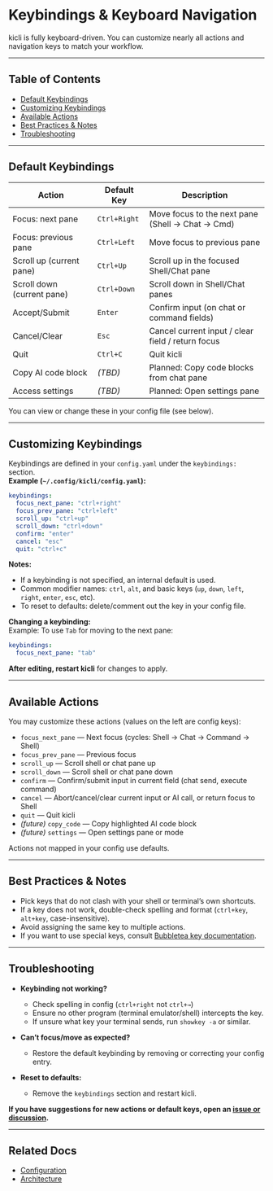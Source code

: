 # Keybindings & Keyboard Navigation

kicli is fully keyboard-driven. You can customize nearly all actions and navigation keys to match your workflow.

---

## Table of Contents

- [Default Keybindings](#default-keybindings)
- [Customizing Keybindings](#customizing-keybindings)
- [Available Actions](#available-actions)
- [Best Practices & Notes](#best-practices--notes)
- [Troubleshooting](#troubleshooting)

---

## Default Keybindings

| Action                       | Default Key         | Description                                      |
|------------------------------|---------------------|--------------------------------------------------|
| Focus: next pane             | `Ctrl+Right`        | Move focus to the next pane (Shell → Chat → Cmd) |
| Focus: previous pane         | `Ctrl+Left`         | Move focus to previous pane                      |
| Scroll up (current pane)     | `Ctrl+Up`           | Scroll up in the focused Shell/Chat pane         |
| Scroll down (current pane)   | `Ctrl+Down`         | Scroll down in Shell/Chat panes                  |
| Accept/Submit                | `Enter`             | Confirm input (on chat or command fields)        |
| Cancel/Clear                 | `Esc`               | Cancel current input / clear field / return focus|
| Quit                         | `Ctrl+C`            | Quit kicli                                       |
| Copy AI code block           | *(TBD)*             | Planned: Copy code blocks from chat pane         |
| Access settings              | *(TBD)*             | Planned: Open settings pane                      |

You can view or change these in your config file (see below).

---

## Customizing Keybindings

Keybindings are defined in your `config.yaml` under the `keybindings:` section.  
**Example (`~/.config/kicli/config.yaml`):**
```yaml
keybindings:
  focus_next_pane: "ctrl+right"
  focus_prev_pane: "ctrl+left"
  scroll_up: "ctrl+up"
  scroll_down: "ctrl+down"
  confirm: "enter"
  cancel: "esc"
  quit: "ctrl+c"
```

**Notes:**
- If a keybinding is not specified, an internal default is used.
- Common modifier names: `ctrl`, `alt`, and basic keys (`up`, `down`, `left`, `right`, `enter`, `esc`, etc).
- To reset to defaults: delete/comment out the key in your config file.

**Changing a keybinding:**  
Example: To use `Tab` for moving to the next pane:
```yaml
keybindings:
  focus_next_pane: "tab"
```

**After editing, restart kicli** for changes to apply.

---

## Available Actions

You may customize these actions (values on the left are config keys):

- `focus_next_pane` — Next focus (cycles: Shell → Chat → Command → Shell)
- `focus_prev_pane` — Previous focus
- `scroll_up` — Scroll shell or chat pane up
- `scroll_down` — Scroll shell or chat pane down
- `confirm` — Confirm/submit input in current field (chat send, execute command)
- `cancel` — Abort/cancel/clear current input or AI call, or return focus to Shell
- `quit` — Quit kicli
- *(future)* `copy_code` — Copy highlighted AI code block
- *(future)* `settings` — Open settings pane or mode

Actions not mapped in your config use defaults.

---

## Best Practices & Notes

- Pick keys that do not clash with your shell or terminal’s own shortcuts.
- If a key does not work, double-check spelling and format (`ctrl+key`, `alt+key`, case-insensitive).
- Avoid assigning the same key to multiple actions.
- If you want to use special keys, consult [Bubbletea key documentation](https://github.com/charmbracelet/bubbletea#keyboard-input).

---

## Troubleshooting

- **Keybinding not working?**  
  - Check spelling in config (`ctrl+right` not `ctrl+→`)
  - Ensure no other program (terminal emulator/shell) intercepts the key.
  - If unsure what key your terminal sends, run `showkey -a` or similar.

- **Can’t focus/move as expected?**  
  - Restore the default keybinding by removing or correcting your config entry.

- **Reset to defaults:**  
  - Remove the `keybindings` section and restart kicli.

**If you have suggestions for new actions or default keys, open an [issue or discussion](https://github.com/semidark/kicli/issues).**

---

## Related Docs

- [Configuration](configuration.md)
- [Architecture](architecture.md)